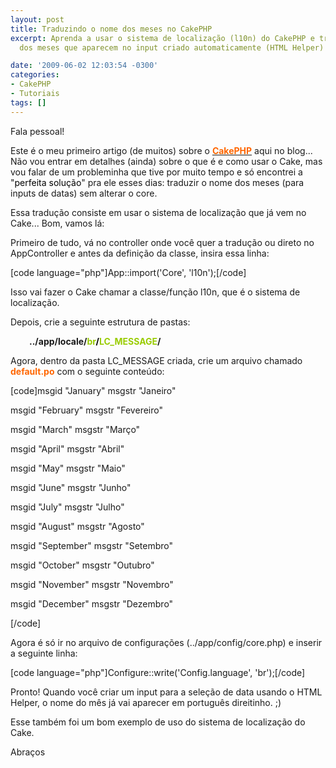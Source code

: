 ```yaml
---
layout: post
title: Traduzindo o nome dos meses no CakePHP
excerpt: Aprenda a usar o sistema de localização (l10n) do CakePHP e traduzir o nome
  dos meses que aparecem no input criado automaticamente (HTML Helper) do CakePHP.

date: '2009-06-02 12:03:54 -0300'
categories:
- CakePHP
- Tutoriais
tags: []
---
```

<p>Fala pessoal!</p>
<p>Este é o meu primeiro artigo (de muitos) sobre o <a href="http://cakephp.org/" target="_blank"><strong><span style="color: #ff6600;">CakePHP</span></strong></a> aqui no blog... Não vou entrar em detalhes (ainda) sobre o que é e como usar o Cake, mas vou falar de um probleminha que tive por muito tempo e só encontrei a "<span style="color: #000000;">perfeita solução</span>" pra ele esses dias: traduzir o nome dos meses (para inputs de datas) sem alterar o core.</p>
<p>Essa tradução consiste em usar o sistema de localização que já vem no Cake... Bom, vamos lá:</p>
<p>Primeiro de tudo, vá no controller onde você quer a tradução ou direto no AppController e antes da definição da classe, insira essa linha:</p>

[code language="php"]App::import('Core', 'l10n');[/code]

<p>Isso vai fazer o Cake chamar a classe/função l10n, que é o sistema de localização.</p>
<p>Depois, crie a seguinte estrutura de pastas:</p>
<p style="padding-left: 30px;"><strong>../app/locale/<span style="color: #99cc00;">br<span style="color: #000000;">/</span>LC_MESSAGE</span>/</strong></p>
<p>Agora, dentro da pasta LC_MESSAGE criada, crie um arquivo chamado <span style="color: #ff6600;"><strong>default.po</strong></span> com o seguinte conteúdo:</p>

[code]msgid  "January"
msgstr "Janeiro"</p>
<p>msgid  "February"
msgstr "Fevereiro"</p>
<p>msgid  "March"
msgstr "Março"</p>
<p>msgid  "April"
msgstr "Abril"</p>
<p>msgid  "May"
msgstr "Maio"</p>
<p>msgid  "June"
msgstr "Junho"</p>
<p>msgid  "July"
msgstr "Julho"</p>
<p>msgid  "August"
msgstr "Agosto"</p>
<p>msgid  "September"
msgstr "Setembro"</p>
<p>msgid  "October"
msgstr "Outubro"</p>
<p>msgid  "November"
msgstr "Novembro"</p>
<p>msgid  "December"
msgstr "Dezembro"</p>
<p>[/code]

<p>Agora é só ir no arquivo de configurações (../app/config/core.php) e inserir a seguinte linha:</p>

[code language="php"]Configure::write('Config.language', 'br');[/code]

<p>Pronto! Quando você criar um input para a seleção de data usando o HTML Helper, o nome do mês já vai aparecer em português direitinho. ;)</p>
<p>Esse também foi um bom exemplo de uso do sistema de localização do Cake.</p>
<p>Abraços</p>
